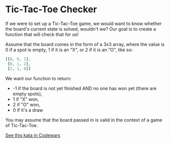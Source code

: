 # Tic-Tac-Toe Checker

If we were to set up a Tic-Tac-Toe game, we would want to know
whether the board's current state is solved, wouldn't we?
Our goal is to create a function that will check that for us!

Assume that the board comes in the form of a 3x3 array,
where the value is 0 if a spot is empty, 1 if it is an "X",
or 2 if it is an "O", like so:

```php
[[0, 0, 1],
 [0, 1, 2],
 [2, 1, 0]]
```

We want our function to return:
* -1 if the board is not yet finished AND no one has won yet (there are empty spots),
*  1 if "X" won,
*  2 if "O" won,
*  0 if it's a draw

You may assume that the board passed in is valid in the context of a game of Tic-Tac-Toe.

[See this kata in Codewars](https://www.codewars.com/kata/525caa5c1bf619d28c000335)



